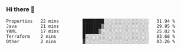 ### Hi there 👋


<!--START_SECTION:waka-->
```text
Properties   22 mins         ████████░░░░░░░░░░░░░░░░░   31.94 % 
Java         21 mins         ███████▒░░░░░░░░░░░░░░░░░   29.95 % 
YAML         17 mins         ██████▒░░░░░░░░░░░░░░░░░░   25.02 % 
Terraform    2 mins          █░░░░░░░░░░░░░░░░░░░░░░░░   03.68 % 
Other        2 mins          ▓░░░░░░░░░░░░░░░░░░░░░░░░   03.26 % 
```
<!--END_SECTION:waka-->

<!--
**ssrahul96/ssrahul96** is a ✨ _special_ ✨ repository because its `README.md` (this file) appears on your GitHub profile.

Here are some ideas to get you started:

- 🔭 I’m currently working on ...
- 🌱 I’m currently learning ...
- 👯 I’m looking to collaborate on ...
- 🤔 I’m looking for help with ...
- 💬 Ask me about ...
- 📫 How to reach me: ...
- 😄 Pronouns: ...
- ⚡ Fun fact: ...
-->
